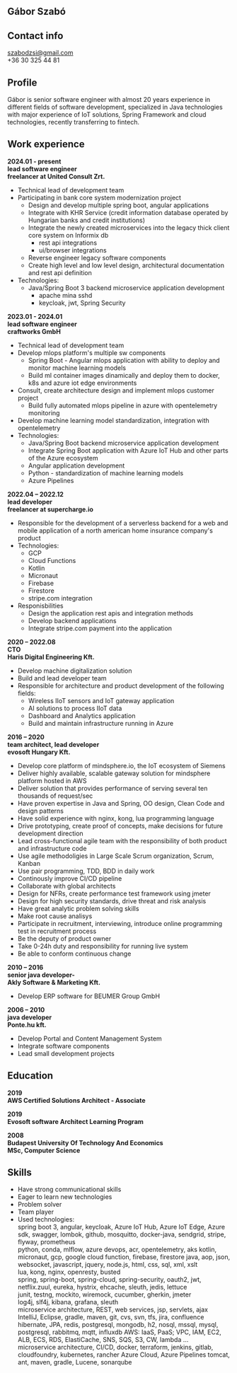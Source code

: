 ## Gábor Szabó
## Contact info
szabodzsi@gmail.com  
+36 30 325 44 81

## Profile  
Gábor is senior software engineer with almost 20 years experience in different fields of software development, specialized in Java technologies with major experience of IoT solutions, Spring Framework and cloud technologies, recently transferring to fintech. 

## Work experience  
**2024.01 - present**  
**lead software engineer**  
**freelancer at United Consult Zrt.**  
* Technical lead of development team
* Participating in bank core system modernization project
  * Design and develop multiple spring boot, angular applications
  * Integrate with KHR Service (credit information database operated by Hungarian banks and credit institutions)
  * Integrate the newly created microservices into the legacy thick client core system on Informix db
    * rest api integrations
    * ui/browser integrations 
  * Reverse engineer legacy software components
  * Create high level and low level design, architectural documentation and rest api definition
* Technologies:
  * Java/Spring Boot 3 backend microservice application development
    * apache mina sshd
    * keycloak, jwt, Spring Security

**2023.01 - 2024.01**  
**lead software engineer**  
**craftworks GmbH**
* Technical lead of development team
* Develop mlops platform's multiple sw components
  * Spring Boot - Angular mlops application with ability to deploy and monitor machine learning models
  * Build ml container images dinamically and deploy them to docker, k8s and azure iot edge environments
* Consult, create architecture design and implement mlops customer project
  * Build fully automated mlops pipeline in azure with opentelemetry monitoring
* Develop machine learning model standardization, integration with opentelemetry
* Technologies:
  * Java/Spring Boot backend microservice application development
  * Integrate Spring Boot application with Azure IoT Hub and other parts of the Azure ecosystem
  * Angular application development
  * Python - standardization of machine learning models
  * Azure Pipelines

**2022.04 – 2022.12**  
**lead developer**  
**freelancer at supercharge.io**
* Responsible for the development of a serverless backend for a web and mobile application of a north american home insurance company's product
* Technologies:
  * GCP
  * Cloud Functions
  * Kotlin
  * Micronaut
  * Firebase
  * Firestore
  * stripe.com integration
* Responisbilities
  * Design the application rest apis and integration methods
  * Develop backend applications
  * Integrate stripe.com payment into the application

**2020 – 2022.08**  
**CTO**  
**Haris Digital Engineering Kft.**  
* Develop machine digitalization solution
* Build and lead developer team
* Responsible for architecture and product development of the following fields:
  * Wireless IIoT sensors and IoT gateway application
  * AI solutions to process IIoT data
  * Dashboard and Analytics application
  * Build and maintain infrastructure running in Azure

**2016 – 2020**  
**team architect, lead developer**  
**evosoft Hungary Kft.**  
* Develop core platform of mindsphere.io, the IoT ecosystem of Siemens
* Deliver highly available, scalable gateway solution for mindsphere platform hosted in AWS
* Deliver solution that provides performance of serving several ten thousands of request/sec
* Have proven expertise in Java and Spring, OO design, Clean Code and design patterns
* Have solid experience with nginx, kong, lua programming language
* Drive prototyping, create proof of concepts, make decisions for future development direction
* Lead cross-functional agile team with the responsibility of both product and infrastructure code
* Use agile methodoligies in Large Scale Scrum organization, Scrum, Kanban
* Use pair programming, TDD, BDD in daily work
* Continously improve CI/CD pipeline
* Collaborate with global architects
* Design for NFRs, create performance test framework using jmeter
* Design for high security standards, drive threat and risk analysis
* Have great analytic problem solving skills
* Make root cause analisys
* Participate in recruitment, interviewing, introduce online programming test in recruitment process
* Be the deputy of product owner
* Take 0-24h duty and responsibility for running live system
* Be able to conform continuous change

**2010 – 2016**  
**senior java developer-**  
**Akly Software & Marketing Kft.**  
* Develop ERP software for BEUMER Group GmbH

**2006 – 2010**  
**java developer**  
**Ponte.hu kft.**  
* Develop Portal and Content Management System 
* Integrate software components
* Lead small development projects

## Education
**2019**  
**AWS Certified Solutions Architect - Associate**  

**2019**  
**Evosoft software Architect Learning Program**  

**2008**  
**Budapest University Of Technology And Economics**  
**MSc, Computer Science**  

## Skills
* Have strong communicational skills
* Eager to learn new technologies
* Problem solver
* Team player
* Used technologies:  
spring boot 3, angular, keycloak, Azure IoT Hub, Azure IoT Edge, Azure sdk, 
swagger, lombok, github, mosquitto, docker-java, sendgrid, stripe, flyway, prometheus  
python, conda, mlflow, azure devops, acr, opentelemetry, aks
kotlin, micronaut, gcp, google cloud function, firebase, firestore
java, aop, json, websocket, javascript, jquery, node.js, html, css, sql, xml, xslt  
lua, kong, nginx, openresty, busted  
spring, spring-boot, spring-cloud, spring-security, oauth2, jwt, netflix.zuul, eureka, hystrix, ehcache, sleuth, jedis, lettuce  
junit, testng, mockito, wiremock, cucumber, gherkin, jmeter  
log4j, slf4j, kibana, grafana, sleuth  
microservice architecture, REST, web services, jsp, servlets, ajax  
IntelliJ, Eclipse, gradle, maven, git, cvs, svn, tfs, jira, confluence  
hibernate, JPA, redis, postgresql, mongodb, h2, nosql, mssql, mysql, postgresql, rabbitmq, mqtt, influxdb
AWS: IaaS, PaaS; VPC, IAM, EC2, ALB, ECS, RDS, ElastiCache, SNS, SQS, S3, CW, lambda ...  
microservice architecture, CI/CD, docker, terraform, jenkins, gitlab, cloudfoundry, kubernetes, rancher
Azure Cloud, Azure Pipelines
tomcat, ant, maven, gradle, Lucene, sonarqube  
